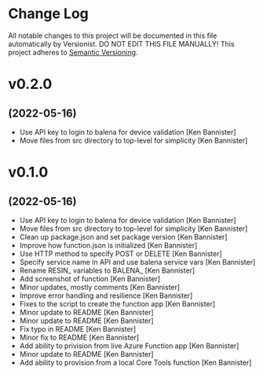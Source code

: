 # Change Log

All notable changes to this project will be documented in this file
automatically by Versionist. DO NOT EDIT THIS FILE MANUALLY!
This project adheres to [Semantic Versioning](http://semver.org/).

# v0.2.0
## (2022-05-16)

* Use API key to login to balena for device validation [Ken Bannister]
* Move files from src directory to top-level for simplicity [Ken Bannister]

# v0.1.0
## (2022-05-16)

* Use API key to login to balena for device validation [Ken Bannister]
* Move files from src directory to top-level for simplicity [Ken Bannister]
* Clean up package.json and set package version [Ken Bannister]
* Improve how function.json is initialized [Ken Bannister]
* Use HTTP method to specify POST or DELETE [Ken Bannister]
* Specify service name in API and use balena service vars [Ken Bannister]
* Rename RESIN_ variables to BALENA_ [Ken Bannister]
* Add screenshot of function [Ken Bannister]
* Minor updates, mostly comments [Ken Bannister]
* Improve error handling and resilience [Ken Bannister]
* Fixes to the script to create the function app [Ken Bannister]
* Minor update to README [Ken Bannister]
* Minor update to README [Ken Bannister]
* Fix typo in README [Ken Bannister]
* Minor fix to README [Ken Bannister]
* Add ability to privision from live Azure Function app [Ken Bannister]
* Minor update to README [Ken Bannister]
* Add ability to provision from a local Core Tools function [Ken Bannister]
